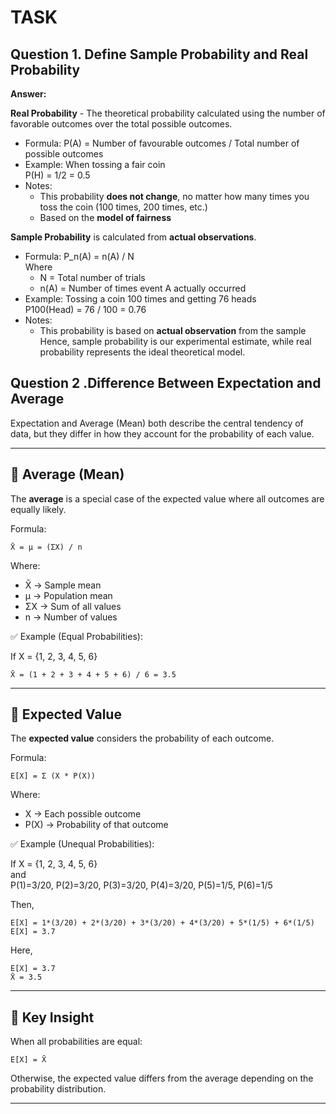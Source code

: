 # TASK
## Question 1. Define Sample Probability and Real Probability

**Answer:**  

**Real Probability** - The theoretical probability calculated using the number of favorable outcomes over the total possible outcomes.  
  
- Formula: P(A) = Number of favourable outcomes / Total number of possible outcomes  
- Example: When tossing a fair coin  
  P(H) = 1/2 = 0.5  
- Notes:  
  - This probability **does not change**, no matter how many times you toss the coin (100 times, 200 times, etc.)  
  - Based on the **model of fairness**  

**Sample Probability** is calculated from **actual observations**. 
- Formula: P_n(A) = n(A) / N  
 Where
  - N = Total number of trials  
  - n(A) = Number of times event A actually occurred  
- Example: Tossing a coin 100 times and getting 76 heads  
  P100(Head) = 76 / 100 = 0.76  
- Notes:  
  - This probability is based on **actual observation** from the sample
Hence, sample probability is our experimental estimate, while real probability represents the ideal theoretical model.

## Question 2 .Difference Between Expectation and Average

Expectation and Average (Mean) both describe the central tendency of data, but they differ in how they account for the probability of each value.

---

## 🔹 Average (Mean)
The **average** is a special case of the expected value where all outcomes are equally likely.

Formula:
```
X̄ = μ = (ΣX) / n
```

Where:
- X̄ → Sample mean  
- μ → Population mean  
- ΣX → Sum of all values  
- n → Number of values  

✅ Example (Equal Probabilities):

If X = {1, 2, 3, 4, 5, 6}

```
X̄ = (1 + 2 + 3 + 4 + 5 + 6) / 6 = 3.5
```

---

## 🔹 Expected Value
The **expected value** considers the probability of each outcome.

Formula:
```
E[X] = Σ (X * P(X))
```

Where:
- X → Each possible outcome  
- P(X) → Probability of that outcome  

✅ Example (Unequal Probabilities):

If X = {1, 2, 3, 4, 5, 6}  
and  
P(1)=3/20, P(2)=3/20, P(3)=3/20, P(4)=3/20, P(5)=1/5, P(6)=1/5  

Then,
```
E[X] = 1*(3/20) + 2*(3/20) + 3*(3/20) + 4*(3/20) + 5*(1/5) + 6*(1/5)
E[X] = 3.7
```

Here,
```
E[X] = 3.7
X̄ = 3.5
```

---

## 🔹 Key Insight
When all probabilities are equal:
```
E[X] = X̄
```

Otherwise, the expected value differs from the average depending on the probability distribution.

---




 